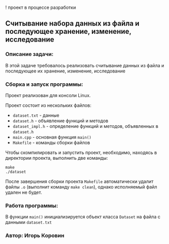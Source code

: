 
<p></p>  

! проект в процессе разработки

## Считывание набора данных из файла и последующее хранение, изменение, исследование

### Описание задачи:

В этой задаче требовалось реализовать считывание данных из файла и последующее их хранение, изменение, исследование

### Сборка и запуск программы:

Проект реализован для консоли Linux.

Проект состоит из нескольких файлов:
- `dataset.txt` - данные
- `dataset.h` - объявление функций и методов
- `dataset_impl.h` - определение функций и методов, объявленных в `dataset.h`
- `main.cpp` - основная функция `main()`
- `Makefile` - команды сборки файлов

Чтобы скомпилировать и запустить проект, необходимо, находясь в директории проекта, выполнить две команды:

```
make
./dataset
```

После завершения сборки проекта `Makefile` автоматически удалит файлы `.o` (выполнит команду `make clean`), однако исполняемый файл удален не будет.

### Работа программы:

В функции `main()` инициализируется объект класса `Dataset` на файла с данными `dataset.txt`

### Автор: Игорь Коровин

<p></p>